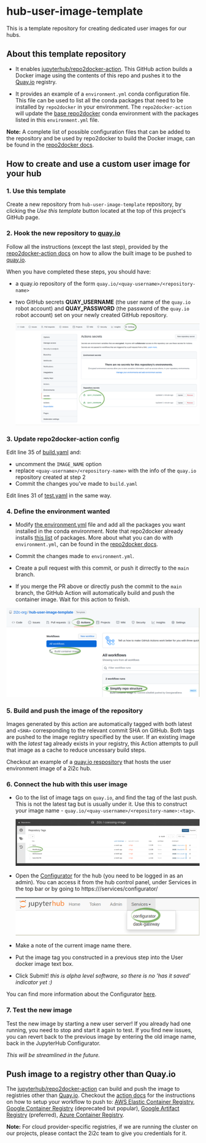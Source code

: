 # hub-user-image-template

This is a template repository for creating dedicated user images for our hubs.

## About this template repository

* It enables [jupyterhub/repo2docker-action](https://github.com/jupyterhub/repo2docker-action).
  This GitHub action builds a Docker image using the contents of this repo and pushes it to the [Quay.io](https://quay.io/) registry.

* It provides an example of a `environment.yml` conda configuration file.
  This file can be used to list all the conda packages that need to be installed by `repo2docker` in 
  your environment.
  The `repo2docker-action` will update the [base repo2docker](https://github.com/jupyterhub/repo2docker/blob/HEAD/repo2docker/buildpacks/conda/environment.yml)
  conda environment with the packages listed in this `environment.yml` file.

**Note:**
A complete list of possible configuration files that can be added to the repository and be used by repo2docker to build the Docker image, can be found in the [repo2docker docs](https://repo2docker.readthedocs.io/en/latest/config_files.html#configuration-files).

## How to create and use a custom user image for your hub

### 1. Use this template

Create a new repository from `hub-user-image-template` repository, by clicking the *Use this template* button located at the top of this project's GitHub page.

### 2. Hook the new repository to [quay.io](https://quay.io/)

Follow all the instructions (except the last step), provided by the [repo2docker-action docs](https://github.com/jupyterhub/repo2docker-action#push-image-to-quayio) on how to allow the built image to be pushed to [quay.io](https://quay.io/).

When you have completed these steps, you should have:

* a quay.io repository of the form `quay.io/<quay-username>/<repository-name>`
* two GitHub secrets **QUAY_USERNAME** (the user name of the `quay.io` robot account) and **QUAY_PASSWORD** (the password of the `quay.io` robot account) set on your newly created GitHub repository.

  ![Secrets](images/secrets.png)

### 3. Update repo2docker-action config

Edit line 35 of [build.yaml](https://github.com/2i2c-org/hub-user-image-template/blob/main/.github/workflows/build.yaml#L34-L35) and:

* uncomment the `IMAGE_NAME` option
* replace `<quay-username>/<repository-name>` with the info of the `quay.io` repository created at step 2
* Commit the changes you've made to `build.yaml`

Edit lines 31 of [test.yaml](https://github.com/2i2c-org/hub-user-image-template/blob/MAIN/.github/workflows/test.yaml#L30-L31) in the same way.

### 4. Define the environment wanted

* Modify [the environment.yml](https://github.com/2i2c-org/hub-user-image-template/blob/main/environment.yml) file and add all the packages you want installed in the conda environment. Note that repo2docker already installs [this list](https://github.com/jupyterhub/repo2docker/blob/HEAD/repo2docker/buildpacks/conda/environment.yml) of packages. More about what you can do with `environment.yml`, can be found in the [repo2docker docs](https://repo2docker.readthedocs.io/en/latest/config_files.html#environment-yml-install-a-conda-environment).

* Commit the changes made to `environment.yml`.

* Create a pull request with this commit, or push it dirrectly to the `main` branch.

* If you merge the PR above or directly push the commit to the `main` branch, the GitHub Action will automatically build and push the container image. Wait for this action to finish.

![Actions](images/action.png)

### 5. Build and push the image of the repository

Images generated by this action are automatically tagged with both latest and `<SHA>` corresponding to the relevant commit SHA on GitHub. Both tags are pushed to the image registry specified by the user. If an existing image with the *latest* tag already exists in your registry, this Action attempts to pull that image as a cache to reduce uncessary build steps.

Checkout an example of a [quay.io respository](https://quay.io/repository/2i2c/coessing-image?tab=tags) that hosts the user environment image of a 2i2c hub.

### 6. Connect the hub with this user image

* Go to the list of image tags on `quay.io`, and find the tag of the last push. This is not the latest tag but is usually under it. Use this to construct your image name - `quay.io/<quay-username>/<repository-name>:<tag>`.

  ![Tags list example](images/coessing-image-quay.png)

* Open the [Configurator](https://pilot.2i2c.org/en/latest/admin/howto/configurator.html) for the hub (you need to be logged in as an admin).
  You can access it from the hub control panel, under Services in the top bar or by going to https://<hub-address>/services/configurator/

  ![Configurator](images/configurator.png)

* Make a note of the current image name there.

* Put the image tag you constructed in a previous step into the User docker image text box.

* Click Submit! *this is alpha level software, so there is no 'has it saved' indicator yet :)*

You can find more information about the Configurator [here](https://pilot.2i2c.org/en/latest/admin/howto/configurator.html).

### 7. Test the new image

Test the new image by starting a new user server! If you already had one running, you need to stop and start it again to test.
If you find new issues, you can revert back to the previous image by entering the old image name, back in the JupyterHub Configurator.

*This will be streamlined in the future.*

## Push image to a registry other than Quay.io

The [jupyterhub/repo2docker-action](https://github.com/jupyterhub/repo2docker-action) can build and push the image to registries other than [Quay.io](https://quay.io/). Checkout the [action docs](https://github.com/jupyterhub/repo2docker-action/blob/master/README.md) for the instructions on how to setup your workflow to push to: [AWS Elastic Container Registry](https://github.com/jupyterhub/repo2docker-action#push-repo2docker-image-to-amazon-ecr), [Google Container Registry](https://github.com/jupyterhub/repo2docker-action#push-repo2docker-image-to-google-container-registry) (deprecated but popular), [Google Artifact Registry](https://github.com/jupyterhub/repo2docker-action#push-repo2docker-image-to-google-artifact-registry) (preferred), [Azure Container Registry](https://github.com/jupyterhub/repo2docker-action#push-repo2docker-image-to-azure-container-registry).

**Note:**
For cloud provider-specific registries, if we are running the cluster on our projects, please contact the 2i2c team to give you credentials for it.